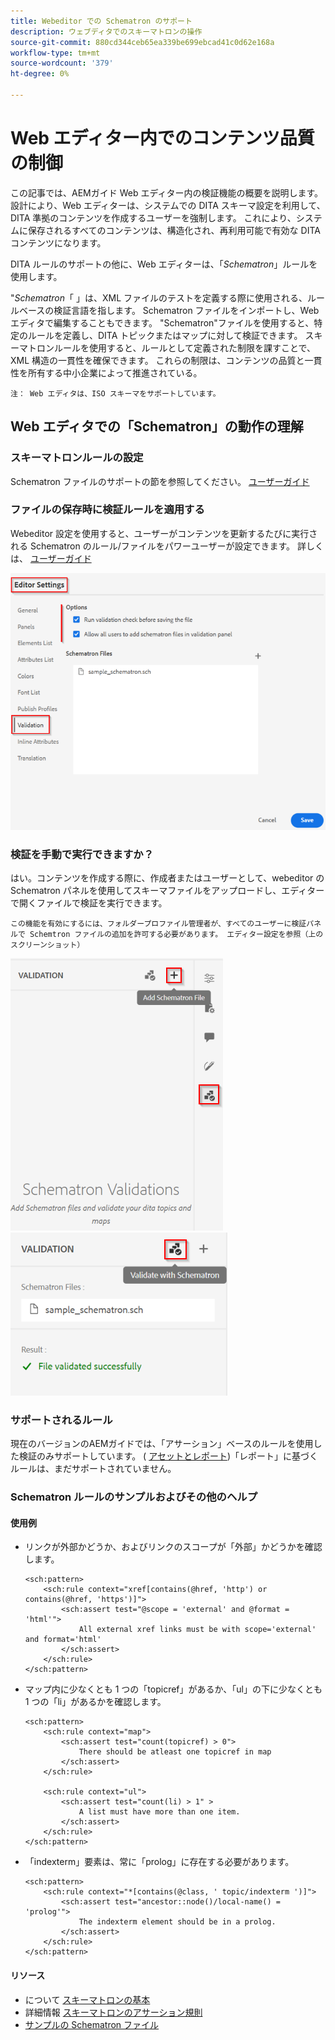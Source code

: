 ```yaml
---
title: Webeditor での Schematron のサポート
description: ウェブディタでのスキーマトロンの操作
source-git-commit: 880cd344ceb65ea339be699ebcad41c0d62e168a
workflow-type: tm+mt
source-wordcount: '379'
ht-degree: 0%

---
```


# Web エディター内でのコンテンツ品質の制御

この記事では、AEMガイド Web エディター内の検証機能の概要を説明します。
設計により、Web エディターは、システムでの DITA スキーマ設定を利用して、DITA 準拠のコンテンツを作成するユーザーを強制します。 これにより、システムに保存されるすべてのコンテンツは、構造化され、再利用可能で有効な DITA コンテンツになります。

DITA ルールのサポートの他に、Web エディターは、「*Schematron*」ルールを使用します。

&quot;*Schematron*「 」は、XML ファイルのテストを定義する際に使用される、ルールベースの検証言語を指します。 Schematron ファイルをインポートし、Web エディタで編集することもできます。 &quot;Schematron&quot;ファイルを使用すると、特定のルールを定義し、DITA トピックまたはマップに対して検証できます。 スキーマトロンルールを使用すると、ルールとして定義された制限を課すことで、XML 構造の一貫性を確保できます。 これらの制限は、コンテンツの品質と一貫性を所有する中小企業によって推進されている。

    注： Web エディタは、ISO スキーマをサポートしています。


## Web エディタでの「Schematron」の動作の理解

### スキーマトロンルールの設定

Schematron ファイルのサポートの節を参照してください。 [ユーザーガイド](https://helpx.adobe.com/content/dam/help/en/xml-documentation-solution/4-2/Adobe-Experience-Manager-Guides_UUID_User-Guide_EN.pdf#page=148)


### ファイルの保存時に検証ルールを適用する

Webeditor 設定を使用すると、ユーザーがコンテンツを更新するたびに実行される Schematron のルール/ファイルをパワーユーザーが設定できます。 詳しくは、 [ユーザーガイド](https://helpx.adobe.com/content/dam/help/en/xml-documentation-solution/4-2/Adobe-Experience-Manager-Guides_UUID_User-Guide_EN.pdf#page=58)

![Web エディター設定からルールを設定する](../../../assets/authoring/schematron-editorsettings-validation-tab.png)


### 検証を手動で実行できますか？

はい。コンテンツを作成する際に、作成者またはユーザーとして、webeditor の Schematron パネルを使用してスキーマファイルをアップロードし、エディターで開くファイルで検証を実行できます。

    この機能を有効にするには、フォルダープロファイル管理者が、すべてのユーザーに検証パネルで Schemtron ファイルの追加を許可する必要があります。 エディター設定を参照（上のスクリーンショット）

![Schematron ファイルを選択](../../../assets/authoring/schematron-rightpanel-validation-addsch.png)
![検証を実行](../../../assets/authoring/schematron-rightpanel-validation-runsch.png)


### サポートされるルール

現在のバージョンのAEMガイドでは、「アサーション」ベースのルールを使用した検証のみサポートしています。 ( [アセットとレポート](https://schematron.com/document/205.html))「レポート」に基づくルールは、まだサポートされていません。


### Schematron ルールのサンプルおよびその他のヘルプ

#### 使用例

- リンクが外部かどうか、およびリンクのスコープが「外部」かどうかを確認します。

  ```
  <sch:pattern>
      <sch:rule context="xref[contains(@href, 'http') or contains(@href, 'https')]">
          <sch:assert test="@scope = 'external' and @format = 'html'">
              All external xref links must be with scope='external' and format='html'
          </sch:assert>
      </sch:rule>
  </sch:pattern>
  ```

- マップ内に少なくとも 1 つの「topicref」があるか、「ul」の下に少なくとも 1 つの「li」があるかを確認します。

  ```
  <sch:pattern>
      <sch:rule context="map">
          <sch:assert test="count(topicref) > 0">
              There should be atleast one topicref in map
          </sch:assert>
      </sch:rule>
  
      <sch:rule context="ul">
          <sch:assert test="count(li) > 1" >
              A list must have more than one item.
          </sch:assert>
      </sch:rule>
  </sch:pattern>
  ```

- 「indexterm」要素は、常に「prolog」に存在する必要があります。

  ```
  <sch:pattern>
      <sch:rule context="*[contains(@class, ' topic/indexterm ')]">
          <sch:assert test="ancestor::node()/local-name() = 'prolog'">
              The indexterm element should be in a prolog.
          </sch:assert>
      </sch:rule>
  </sch:pattern>
  ```

#### リソース

- について  [スキーマトロンの基本](https://da2022.xatapult.com/#what-is-schematron)
- 詳細情報 [スキーマトロンのアサーション規則](https://www.xml.com/pub/a/2003/11/12/schematron.html#Assertions)
- [サンプルの Schematron ファイル](../../../assets/authoring/sample_schematron.sch)
